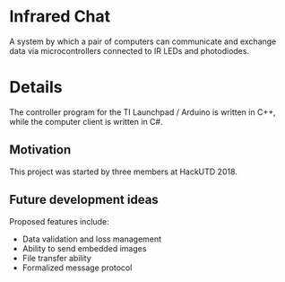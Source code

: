 # Infrared Chat
A system by which a pair of computers can communicate and exchange data via microcontrollers connected to IR LEDs and photodiodes.

# Details
The controller program for the TI Launchpad / Arduino is written in C++, while the computer client is written in C#. 

## Motivation
This project was started by three members at HackUTD 2018.

## Future development ideas
Proposed features include:
- Data validation and loss management
- Ability to send embedded images
- File transfer ability
- Formalized message protocol

